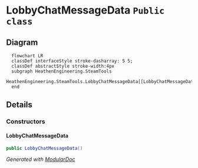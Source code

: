# LobbyChatMessageData `Public class`

## Diagram
```mermaid
  flowchart LR
  classDef interfaceStyle stroke-dasharray: 5 5;
  classDef abstractStyle stroke-width:4px
  subgraph HeathenEngineering.SteamTools
  HeathenEngineering.SteamTools.LobbyChatMessageData[[LobbyChatMessageData]]
  end
```

## Details
### Constructors
#### LobbyChatMessageData
```csharp
public LobbyChatMessageData()
```

*Generated with* [*ModularDoc*](https://github.com/hailstorm75/ModularDoc)
